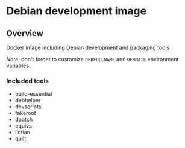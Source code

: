# Debian development image

## Overview
Docker image including Debian development and packaging tools

_Note:_ don't forget to customize `DEBFULLNAME` and `DEBMAIL` environment variables.

### Included tools
* build-essential
* debhelper
* devscripts
* fakeroot
* dpatch
* equivs
* lintian
* quilt
